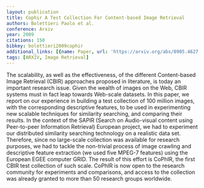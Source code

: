 ```yaml
---
layout: publication
title: Cophir A Test Collection For Content-based Image Retrieval
authors: Bolettieri Paolo et al.
conference: Arxiv
year: 2009
citations: 150
bibkey: bolettieri2009cophir
additional_links: [{name: Paper, url: 'https://arxiv.org/abs/0905.4627'}]
tags: [ARXIV, Image Retrieval]
---
```

The scalability, as well as the effectiveness, of the different Content-based
Image Retrieval (CBIR) approaches proposed in literature, is today an important
research issue. Given the wealth of images on the Web, CBIR systems must in
fact leap towards Web-scale datasets. In this paper, we report on our
experience in building a test collection of 100 million images, with the
corresponding descriptive features, to be used in experimenting new scalable
techniques for similarity searching, and comparing their results. In the
context of the SAPIR (Search on Audio-visual content using Peer-to-peer
Information Retrieval) European project, we had to experiment our distributed
similarity searching technology on a realistic data set. Therefore, since no
large-scale collection was available for research purposes, we had to tackle
the non-trivial process of image crawling and descriptive feature extraction
(we used five MPEG-7 features) using the European EGEE computer GRID. The
result of this effort is CoPhIR, the first CBIR test collection of such scale.
CoPhIR is now open to the research community for experiments and comparisons,
and access to the collection was already granted to more than 50 research
groups worldwide.